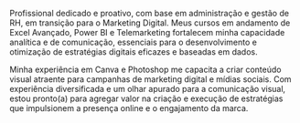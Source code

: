 Profissional dedicado e proativo, com base em administração e gestão de RH, em transição para o Marketing Digital. Meus cursos em andamento de Excel Avançado, Power BI e Telemarketing fortalecem minha capacidade analítica e de comunicação, essenciais para o desenvolvimento e otimização de estratégias digitais eficazes e baseadas em dados.

Minha experiência em Canva e Photoshop me capacita a criar conteúdo visual atraente para campanhas de marketing digital e mídias sociais. Com experiência diversificada e um olhar apurado para a comunicação visual, estou pronto(a) para agregar valor na criação e execução de estratégias que impulsionem a presença online e o engajamento da marca.
